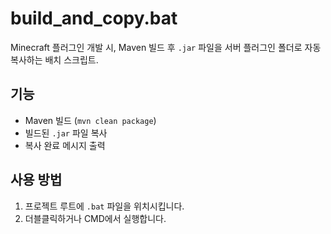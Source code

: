 # build_and_copy.bat

Minecraft 플러그인 개발 시, Maven 빌드 후 `.jar` 파일을 서버 플러그인 폴더로 자동 복사하는 배치 스크립트.

## 기능
- Maven 빌드 (`mvn clean package`)
- 빌드된 `.jar` 파일 복사
- 복사 완료 메시지 출력

## 사용 방법
1. 프로젝트 루트에 `.bat` 파일을 위치시킵니다.
2. 더블클릭하거나 CMD에서 실행합니다.
